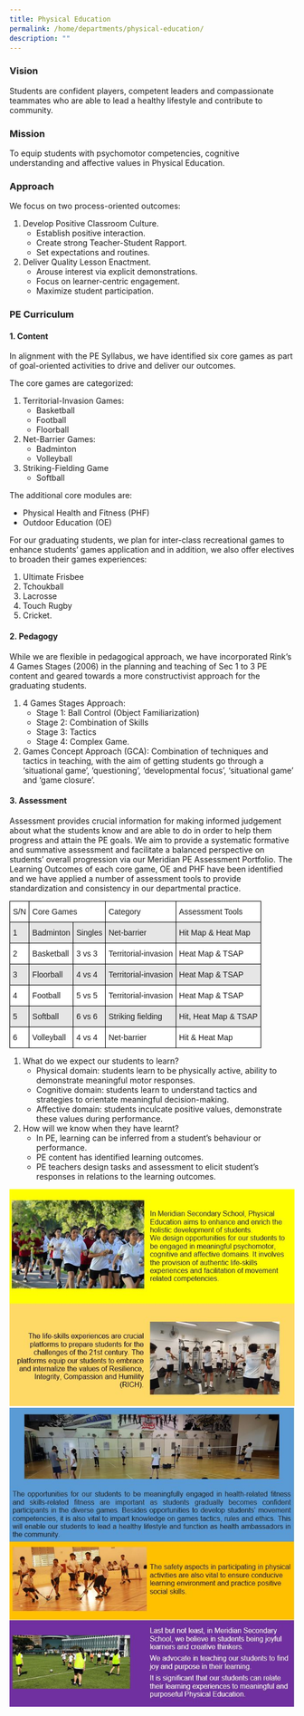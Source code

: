 ```yaml
---
title: Physical Education
permalink: /home/departments/physical-education/
description: ""
---
```

### Vision

Students are confident players, competent leaders and compassionate teammates who are able to lead a healthy lifestyle and contribute to community.

### Mission

To equip students with psychomotor competencies, cognitive understanding and affective values in Physical Education.

### Approach

We focus on two process-oriented outcomes:

1.  Develop Positive Classroom Culture.
    *   Establish positive interaction.
    *   Create strong Teacher-Student Rapport.
    *   Set expectations and routines.
2.  Deliver Quality Lesson Enactment.
    *   Arouse interest via explicit demonstrations.
    *   Focus on learner-centric engagement.
    *   Maximize student participation.


### PE Curriculum
#### 1. Content

In alignment with the PE Syllabus, we have identified six core games as part of goal-oriented activities to drive and deliver our outcomes.

The core games are categorized:

1.  Territorial-Invasion Games:
    *   Basketball
    *   Football
    *   Floorball
2.  Net-Barrier Games:
    *   Badminton
    *   Volleyball
3.  Striking-Fielding Game
    *   Softball

The additional core modules are:

*   Physical Health and Fitness (PHF)
*   Outdoor Education (OE)

For our graduating students, we plan for inter-class recreational games to enhance students’ games application and in addition, we also offer electives to broaden their games experiences:

1.  Ultimate Frisbee
2.  Tchoukball
3.  Lacrosse
4.  Touch Rugby
5.  Cricket.

#### 2. Pedagogy

While we are flexible in pedagogical approach, we have incorporated Rink’s 4 Games Stages (2006) in the planning and teaching of Sec 1 to 3 PE content and geared towards a more constructivist approach for the graduating students.

1.  4 Games Stages Approach:
    *   Stage 1: Ball Control (Object Familiarization)
    *   Stage 2: Combination of Skills
    *   Stage 3: Tactics
    *   Stage 4: Complex Game.
2.  Games Concept Approach (GCA): Combination of techniques and tactics in teaching, with the aim of getting students go through a ‘situational game’, ‘questioning’, ‘developmental focus’, ‘situational game’ and ‘game closure’.

#### 3. Assessment

  
Assessment provides crucial information for making informed judgement about what the students know and are able to do in order to help them progress and attain the PE goals. We aim to provide a systematic formative and summative assessment and facilitate a balanced perspective on students’ overall progression via our Meridian PE Assessment Portfolio. The Learning Outcomes of each core game, OE and PHF have been identified and we have applied a number of assessment tools to provide standardization and consistency in our departmental practice.

<style type="text/css">
.tg  {border-collapse:collapse;border-spacing:0;}
.tg td{border-color:black;border-style:solid;border-width:1px;font-family:Arial, sans-serif;font-size:14px;
  overflow:hidden;padding:10px 5px;word-break:normal;}
.tg th{border-color:black;border-style:solid;border-width:1px;font-family:Arial, sans-serif;font-size:14px;
  font-weight:normal;overflow:hidden;padding:10px 5px;word-break:normal;}
.tg .tg-bsu7{background-color:#E6E6E6;text-align:left;vertical-align:middle}
.tg .tg-zr06{background-color:#FFF;text-align:left;vertical-align:middle}
</style>
<table class="tg">
<thead>
  <tr>
    <th class="tg-zr06">S/N</th>
    <th class="tg-zr06" colspan="2">Core Games</th>
    <th class="tg-zr06">Category</th>
    <th class="tg-zr06">Assessment Tools</th>
  </tr>
</thead>
<tbody>
  <tr>
    <td class="tg-bsu7">1</td>
    <td class="tg-bsu7">Badminton</td>
    <td class="tg-bsu7">Singles</td>
    <td class="tg-bsu7">Net-barrier</td>
    <td class="tg-bsu7">Hit Map &amp; Heat Map</td>
  </tr>
  <tr>
    <td class="tg-zr06">2</td>
    <td class="tg-zr06">Basketball</td>
    <td class="tg-zr06">3 vs 3</td>
    <td class="tg-zr06">Territorial-invasion</td>
    <td class="tg-zr06">Heat Map &amp; TSAP</td>
  </tr>
  <tr>
    <td class="tg-bsu7">3</td>
    <td class="tg-bsu7">Floorball</td>
    <td class="tg-bsu7">4 vs 4</td>
    <td class="tg-bsu7">Territorial-invasion</td>
    <td class="tg-bsu7">Heat Map &amp; TSAP</td>
  </tr>
  <tr>
    <td class="tg-zr06">4</td>
    <td class="tg-zr06">Football</td>
    <td class="tg-zr06">5 vs 5</td>
    <td class="tg-zr06">Territorial-invasion</td>
    <td class="tg-zr06">Heat Map &amp; TSAP</td>
  </tr>
  <tr>
    <td class="tg-bsu7">5</td>
    <td class="tg-bsu7">Softball</td>
    <td class="tg-bsu7">6 vs 6</td>
    <td class="tg-bsu7">Striking fielding</td>
    <td class="tg-bsu7">Hit, Heat Map &amp; TSAP</td>
  </tr>
  <tr>
    <td class="tg-zr06">6</td>
    <td class="tg-zr06">Volleyball</td>
    <td class="tg-zr06">4 vs 4</td>
    <td class="tg-zr06">Net-barrier</td>
    <td class="tg-zr06">Hit &amp; Heat Map</td>
  </tr>
</tbody>
</table>

1.  What do we expect our students to learn?
    *   Physical domain: students learn to be physically active, ability to demonstrate meaningful motor responses.
    *   Cognitive domain: students learn to understand tactics and strategies to orientate meaningful decision-making.
    *   Affective domain: students inculcate positive values, demonstrate these values during performance.
2.  How will we know when they have learnt?
    *   In PE, learning can be inferred from a student’s behaviour or performance.
    *   PE content has identified learning outcomes.
    *   PE teachers design tasks and assessment to elicit student’s responses in relations to the learning outcomes.

![](/images/PE1.jpg)
![](/images/PE3.jpg)
